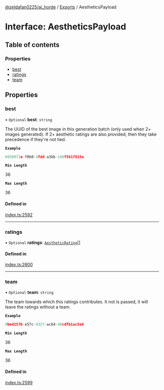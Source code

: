 [@zeldafan0225/ai_horde](../README.md) / [Exports](../modules.md) / AestheticsPayload

# Interface: AestheticsPayload

## Table of contents

### Properties

- [best](AestheticsPayload.md#best)
- [ratings](AestheticsPayload.md#ratings)
- [team](AestheticsPayload.md#team)

## Properties

### best

• `Optional` **best**: `string`

The UUID of the best image in this generation batch (only used when 2+ images generated). If 2+ aesthetic ratings are also provided, then they take precedence if they're not tied.

**`Example`**

```ts
6038971e-f0b0-4fdd-a3bb-148f561f815e
```

**`Min Length`**

36

**`Max Length`**

36

#### Defined in

[index.ts:2592](https://github.com/ZeldaFan0225/ai_horde/blob/4b01aad/index.ts#L2592)

___

### ratings

• `Optional` **ratings**: [`AestheticRating`](AestheticRating.md)[]

#### Defined in

[index.ts:2600](https://github.com/ZeldaFan0225/ai_horde/blob/4b01aad/index.ts#L2600)

___

### team

• `Optional` **team**: `string`

The team towards which this ratings contributes. It not is passed, it will leave the ratings without a team.

**`Example`**

```ts
0bed257b-e57c-4327-ac64-40cdfb1ac5e6
```

**`Min Length`**

36

**`Max Length`**

36

#### Defined in

[index.ts:2599](https://github.com/ZeldaFan0225/ai_horde/blob/4b01aad/index.ts#L2599)
